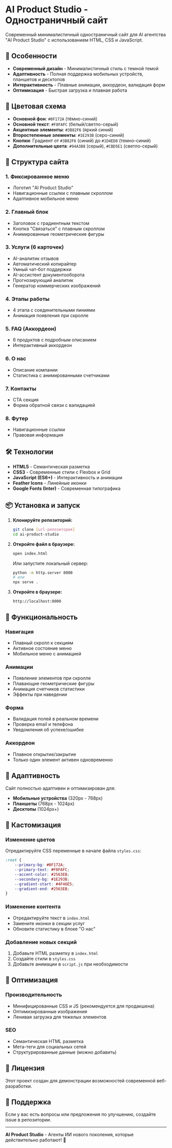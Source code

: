 # AI Product Studio - Одностраничный сайт

Современный минималистичный одностраничный сайт для AI агентства "AI Product Studio" с использованием HTML, CSS и JavaScript.

## 🚀 Особенности

- **Современный дизайн** - Минималистичный стиль с темной темой
- **Адаптивность** - Полная поддержка мобильных устройств, планшетов и десктопов
- **Интерактивность** - Плавные анимации, аккордеон, валидация форм
- **Оптимизация** - Быстрая загрузка и плавная работа

## 🎨 Цветовая схема

- **Основной фон**: `#0F172A` (тёмно-синий)
- **Основной текст**: `#F8FAFC` (белый/светло-серый)
- **Акцентные элементы**: `#3B82F6` (яркий синий)
- **Второстепенные элементы**: `#1E293B` (серо-синий)
- **Кнопки**: Градиент от `#3B82F6` (синий) до `#1D4ED8` (темно-синий)
- **Дополнительные цвета**: `#94A3B8` (серый), `#CBD5E1` (светло-серый)

## 📱 Структура сайта

### 1. Фиксированное меню
- Логотип "AI Product Studio"
- Навигационные ссылки с плавным скроллом
- Адаптивное мобильное меню

### 2. Главный блок
- Заголовок с градиентным текстом
- Кнопка "Связаться" с плавным скроллом
- Анимированные геометрические фигуры

### 3. Услуги (6 карточек)
- AI-аналитик отзывов
- Автоматический копирайтер
- Умный чат-бот поддержки
- AI-ассистент документооборота
- Прогнозирующий аналитик
- Генератор коммерческих изображений

### 4. Этапы работы
- 4 этапа с соединительными линиями
- Анимация появления при скролле

### 5. FAQ (Аккордеон)
- 6 продуктов с подробным описанием
- Интерактивный аккордеон

### 6. О нас
- Описание компании
- Статистика с анимированными счетчиками

### 7. Контакты
- CTA секция
- Форма обратной связи с валидацией

### 8. Футер
- Навигационные ссылки
- Правовая информация

## 🛠 Технологии

- **HTML5** - Семантическая разметка
- **CSS3** - Современные стили с Flexbox и Grid
- **JavaScript (ES6+)** - Интерактивность и анимации
- **Feather Icons** - Линейные иконки
- **Google Fonts (Inter)** - Современная типографика

## 📦 Установка и запуск

1. **Клонируйте репозиторий:**
   ```bash
   git clone [url-репозитория]
   cd ai-product-studio
   ```

2. **Откройте файл в браузере:**
   ```bash
   open index.html
   ```
   
   Или запустите локальный сервер:
   ```bash
   python -m http.server 8000
   # или
   npx serve .
   ```

3. **Откройте в браузере:**
   ```
   http://localhost:8000
   ```

## 🎯 Функциональность

### Навигация
- Плавный скролл к секциям
- Активное состояние меню
- Мобильное меню с анимацией

### Анимации
- Появление элементов при скролле
- Плавающие геометрические фигуры
- Анимация счетчиков статистики
- Эффекты при наведении

### Форма
- Валидация полей в реальном времени
- Проверка email и телефона
- Уведомления об успехе/ошибке

### Аккордеон
- Плавное открытие/закрытие
- Только один элемент активен одновременно

## 📱 Адаптивность

Сайт полностью адаптивен и оптимизирован для:
- **Мобильные устройства** (320px - 768px)
- **Планшеты** (768px - 1024px)
- **Десктопы** (1024px+)

## 🎨 Кастомизация

### Изменение цветов
Отредактируйте CSS переменные в начале файла `styles.css`:

```css
:root {
    --primary-bg: #0F172A;
    --primary-text: #F8FAFC;
    --accent-color: #2563EB;
    --secondary-bg: #1E293B;
    --gradient-start: #4F46E5;
    --gradient-end: #2563EB;
}
```

### Изменение контента
- Отредактируйте текст в `index.html`
- Замените иконки в секции услуг
- Обновите статистику в блоке "О нас"

### Добавление новых секций
1. Добавьте HTML разметку в `index.html`
2. Создайте стили в `styles.css`
3. Добавьте анимации в `script.js` при необходимости

## 🚀 Оптимизация

### Производительность
- Минифицированные CSS и JS (рекомендуется для продакшена)
- Оптимизированные изображения
- Ленивая загрузка для тяжелых элементов

### SEO
- Семантическая HTML разметка
- Мета-теги для социальных сетей
- Структурированные данные (можно добавить)

## 📄 Лицензия

Этот проект создан для демонстрации возможностей современной веб-разработки.

## 🤝 Поддержка

Если у вас есть вопросы или предложения по улучшению, создайте issue в репозитории.

---

**AI Product Studio** - Агенты ИИ нового поколения, которые действительно работают! 🚀 